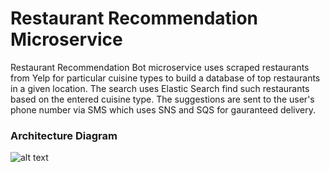 # Restaurant Recommendation Microservice

Restaurant Recommendation Bot microservice uses scraped restaurants from Yelp for particular cuisine types to build a database of top restaurants in a given location. The search uses Elastic Search find such restaurants based on the entered cuisine type. The suggestions are sent to the user's phone number via SMS which uses SNS and SQS for gauranteed delivery. 

### Architecture Diagram 

![alt text](https://github.com/rishiraj824/Restaurant-Recommendation-Bot/blob/main/image.png)

